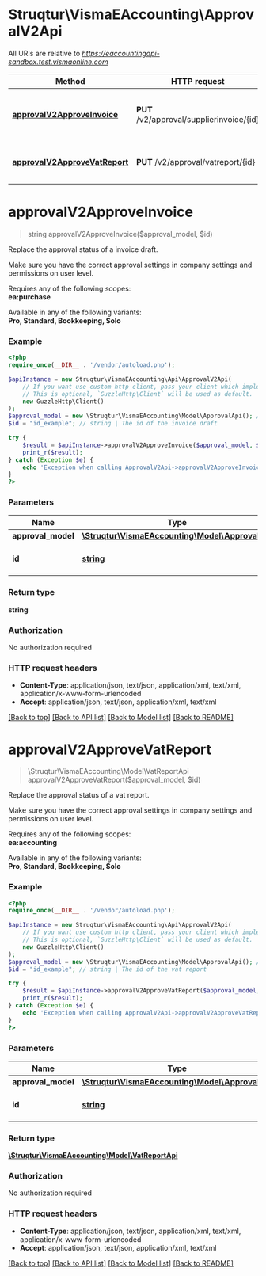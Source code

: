 # Struqtur\VismaEAccounting\ApprovalV2Api

All URIs are relative to *https://eaccountingapi-sandbox.test.vismaonline.com*

Method | HTTP request | Description
------------- | ------------- | -------------
[**approvalV2ApproveInvoice**](ApprovalV2Api.md#approvalV2ApproveInvoice) | **PUT** /v2/approval/supplierinvoice/{id} | Replace the approval status of a invoice draft.
[**approvalV2ApproveVatReport**](ApprovalV2Api.md#approvalV2ApproveVatReport) | **PUT** /v2/approval/vatreport/{id} | Replace the approval status of a vat report.


# **approvalV2ApproveInvoice**
> string approvalV2ApproveInvoice($approval_model, $id)

Replace the approval status of a invoice draft.

Make sure you have the correct approval settings in company settings and permissions on user level.<p>Requires any of the following scopes: <br><b>ea:purchase</b></p><p>Available in any of the following variants: <br><b>Pro, Standard, Bookkeeping, Solo</b></p>

### Example
```php
<?php
require_once(__DIR__ . '/vendor/autoload.php');

$apiInstance = new Struqtur\VismaEAccounting\Api\ApprovalV2Api(
    // If you want use custom http client, pass your client which implements `GuzzleHttp\ClientInterface`.
    // This is optional, `GuzzleHttp\Client` will be used as default.
    new GuzzleHttp\Client()
);
$approval_model = new \Struqtur\VismaEAccounting\Model\ApprovalApi(); // \Struqtur\VismaEAccounting\Model\ApprovalApi | 
$id = "id_example"; // string | The id of the invoice draft

try {
    $result = $apiInstance->approvalV2ApproveInvoice($approval_model, $id);
    print_r($result);
} catch (Exception $e) {
    echo 'Exception when calling ApprovalV2Api->approvalV2ApproveInvoice: ', $e->getMessage(), PHP_EOL;
}
?>
```

### Parameters

Name | Type | Description  | Notes
------------- | ------------- | ------------- | -------------
 **approval_model** | [**\Struqtur\VismaEAccounting\Model\ApprovalApi**](../Model/ApprovalApi.md)|  |
 **id** | [**string**](../Model/.md)| The id of the invoice draft |

### Return type

**string**

### Authorization

No authorization required

### HTTP request headers

 - **Content-Type**: application/json, text/json, application/xml, text/xml, application/x-www-form-urlencoded
 - **Accept**: application/json, text/json, application/xml, text/xml

[[Back to top]](#) [[Back to API list]](../../README.md#documentation-for-api-endpoints) [[Back to Model list]](../../README.md#documentation-for-models) [[Back to README]](../../README.md)

# **approvalV2ApproveVatReport**
> \Struqtur\VismaEAccounting\Model\VatReportApi approvalV2ApproveVatReport($approval_model, $id)

Replace the approval status of a vat report.

Make sure you have the correct approval settings in company settings and permissions on user level.<p>Requires any of the following scopes: <br><b>ea:accounting</b></p><p>Available in any of the following variants: <br><b>Pro, Standard, Bookkeeping, Solo</b></p>

### Example
```php
<?php
require_once(__DIR__ . '/vendor/autoload.php');

$apiInstance = new Struqtur\VismaEAccounting\Api\ApprovalV2Api(
    // If you want use custom http client, pass your client which implements `GuzzleHttp\ClientInterface`.
    // This is optional, `GuzzleHttp\Client` will be used as default.
    new GuzzleHttp\Client()
);
$approval_model = new \Struqtur\VismaEAccounting\Model\ApprovalApi(); // \Struqtur\VismaEAccounting\Model\ApprovalApi | 
$id = "id_example"; // string | The id of the vat report

try {
    $result = $apiInstance->approvalV2ApproveVatReport($approval_model, $id);
    print_r($result);
} catch (Exception $e) {
    echo 'Exception when calling ApprovalV2Api->approvalV2ApproveVatReport: ', $e->getMessage(), PHP_EOL;
}
?>
```

### Parameters

Name | Type | Description  | Notes
------------- | ------------- | ------------- | -------------
 **approval_model** | [**\Struqtur\VismaEAccounting\Model\ApprovalApi**](../Model/ApprovalApi.md)|  |
 **id** | [**string**](../Model/.md)| The id of the vat report |

### Return type

[**\Struqtur\VismaEAccounting\Model\VatReportApi**](../Model/VatReportApi.md)

### Authorization

No authorization required

### HTTP request headers

 - **Content-Type**: application/json, text/json, application/xml, text/xml, application/x-www-form-urlencoded
 - **Accept**: application/json, text/json, application/xml, text/xml

[[Back to top]](#) [[Back to API list]](../../README.md#documentation-for-api-endpoints) [[Back to Model list]](../../README.md#documentation-for-models) [[Back to README]](../../README.md)

